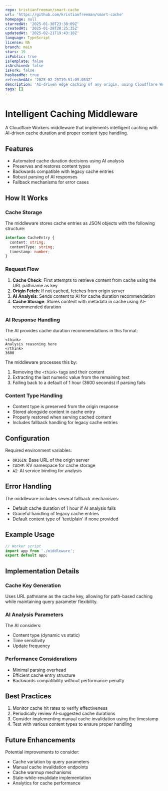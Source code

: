 ```yaml
---
repo: kristianfreeman/smart-cache
url: 'https://github.com/kristianfreeman/smart-cache'
homepage: null
starredAt: '2025-01-30T23:38:09Z'
createdAt: '2025-01-28T20:25:35Z'
updatedAt: '2025-02-21T19:43:18Z'
language: TypeScript
license: NA
branch: main
stars: 19
isPublic: true
isTemplate: false
isArchived: false
isFork: false
hasReadMe: true
refreshedAt: '2025-02-25T19:51:09.053Z'
description: 'AI-driven edge caching of any origin, using Cloudflare Workers and Deepseek AI'
tags: []
---
```


# Intelligent Caching Middleware

A Cloudflare Workers middleware that implements intelligent caching with AI-driven cache duration and proper content type handling.

## Features

- Automated cache duration decisions using AI analysis
- Preserves and restores content types
- Backwards compatible with legacy cache entries
- Robust parsing of AI responses
- Fallback mechanisms for error cases

## How It Works

### Cache Storage

The middleware stores cache entries as JSON objects with the following structure:

```typescript
interface CacheEntry {
  content: string;
  contentType: string;
  timestamp: number;
}
```

### Request Flow

1. **Cache Check**: First attempts to retrieve content from cache using the URL pathname as key
2. **Origin Fetch**: If not cached, fetches from origin server
3. **AI Analysis**: Sends content to AI for cache duration recommendation
4. **Cache Storage**: Stores content with metadata in cache using AI-recommended duration

### AI Response Handling

The AI provides cache duration recommendations in this format:
```
<think>
Analysis reasoning here
</think>
3600
```

The middleware processes this by:
1. Removing the `<think>` tags and their content
2. Extracting the last numeric value from the remaining text
3. Falling back to a default of 1 hour (3600 seconds) if parsing fails

### Content Type Handling

- Content type is preserved from the origin response
- Stored alongside content in cache entry
- Properly restored when serving cached content
- Includes fallback handling for legacy cache entries

## Configuration

Required environment variables:
- `ORIGIN`: Base URL of the origin server
- `CACHE`: KV namespace for cache storage
- `AI`: AI service binding for analysis

## Error Handling

The middleware includes several fallback mechanisms:
- Default cache duration of 1 hour if AI analysis fails
- Graceful handling of legacy cache entries
- Default content type of 'text/plain' if none provided

## Example Usage

```typescript
// Worker script
import app from './middleware';
export default app;
```

## Implementation Details

### Cache Key Generation
Uses URL pathname as the cache key, allowing for path-based caching while maintaining query parameter flexibility.

### AI Analysis Parameters
The AI considers:
- Content type (dynamic vs static)
- Time sensitivity
- Update frequency

### Performance Considerations
- Minimal parsing overhead
- Efficient cache entry structure
- Backwards compatibility without performance penalty

## Best Practices

1. Monitor cache hit rates to verify effectiveness
2. Periodically review AI-suggested cache durations
3. Consider implementing manual cache invalidation using the timestamp
4. Test with various content types to ensure proper handling

## Future Enhancements

Potential improvements to consider:
- Cache variation by query parameters
- Manual cache invalidation endpoints
- Cache warmup mechanisms
- Stale-while-revalidate implementation
- Analytics for cache performance

